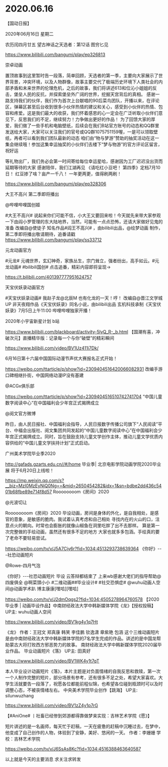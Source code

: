 # 2020.06.16







【国动日报】

2020年06月16日  星期二

农历闰四月廿五
 望古神话之天选者：第12话 图穷匕见


https://www.bilibili.com/bangumi/play/ep326813


崇卓动画

置顶故事到这里暂时告一段落，简单回顾，天选者的第一季，主要向大家展示了世界背景，冲突环境，以及人物群像，故事主要交代了极端历史环境下人类社会的内部矛盾和未来世界的伦理危机，之后的故事，我们将讲述613和位沁小姐姐的反击，堡垒人民的反抗，并探索堡垒外广阔的世界，挖掘天宫背后的真相。
    感谢一路支持我们的伙伴，我们作为首次上台献唱的90后菜鸟团队，开播以来，在评论区，弹幕区甚至后台收到很多小伙伴热情的建议和关心，感受到小伙伴的热情、包容和疼爱。这是我们最大的收获，我们怀着感恩的心一定会在广泛听取小伙伴们意见下，反思我们的不足，继续努力！力争做出更好的作品！
   为了回馈大家的厚爱，我们做了一些手机和电脑壁纸，后续会在我们B站官方账号的动态和QQ群里发送给大家，大家可以关注我们的官号或QQ群1075751159喔，一是可以领取壁纸，再者可以看到我们团队最新的动态
   咱们由“物与梦游”赞助的抽奖活动在这一集会继续哦！参加这集幸运抽奖的小伙伴们去楼下“梦与物游”的官方评论区留言，祝好运

等礼物出厂，我们务必会第一时间寄给每位幸运星哈，感谢因为工厂迟迟没出货而延期等待的大家
   感谢陪伴，我们江湖再见
 《请吃红小豆吧！ 第四季》定档7月10日！ 红豆掺了啥？亩产一千八！  一年更两更，值得刷两刷！

https://www.bilibili.com/bangumi/play/ep328306

 
大王不高兴 第二季即将播出

@哔哩哔哩国创姬                            

#大王不高兴# 说起来你们可能不信，小大王又要回来啦！今天就先来带大家参观一下由阎小罗管理的东大陆地界，当然，可能有一点点恐怖，还请大家做好见鬼的准备
改编自@使徒子 知名作品#阎王不高兴# ，由bilibili出品，@绘梦动画 制作，第二季即将播出敬请期待，追番请戳 https://www.bilibili.com/bangumi/play/ss33712





元龙动画官方

#元龙# 元魂世界，玄幻神奇，家族丛生，宗门耸立，强者纷出，高手如云。#元龙动画# #bilibili国创# 点击追番，精彩内容即将呈现→

https://t.bilibili.com/401397777951624757


 

天宝伏妖录动画官方

#天宝伏妖录动画#  我赵子龙@北辰M 也有化龙的一天！哼！ 
改编自@晋江文学城UP 非天夜翔作品《天宝伏妖录》同名小说，由bilibili出品 玄机科技承制《天宝伏妖录》7月5日上午11:00 哔哩哔哩独家开播！


 2020年小宇宙新星计划 b站

https://www.bilibili.com/blackboard/activity-5lyQ_R-_b.html
【国潮有喜，冲破次元】直播精华版：记录每一个与你“破壁”的精彩瞬间

https://www.bilibili.com/video/BV1Uz411i7Dk/


6月16日第十六届中国国际动漫节声优大赛报名正式开始！

https://weibo.com/ttarticle/p/show?id=2309404516420066082931
改编手游口碑相继扑街，中国网络动漫IP没有基建

@ACGx俱乐部  

https://weibo.com/ttarticle/p/show?id=2309404516510742741704
“中国儿童数字阅读中心”在中国福利会少年宫正式揭牌成立

@阅文官方微博 

昨日，由人民日报社、中国福利会指导，人民日报数字传播公司旗下“人民阅读”平台、中福会出版社、阅文集团共同发起的“中国儿童数字阅读中心”在中国福利会少年宫正式揭牌成立。同时，旨在鼓励支持儿童文学创作主体，推动儿童文学优质内容供给的“中国儿童文学扶持计划”正式启动。



 广州美术学院毕业季2020

http://gafads.gzarts.edu.cn//#/home
毕业季| 北京电影学院动画学院2020毕业展 将于6月20日上线啦！

https://mp.weixin.qq.com/s?__biz=MzI0MzEyNjQ0Ng==&mid=2650454282&idx=1&sn=bdbe2dd436c5401b68fbe89e714f8d57
Roooooooom《房间》2020

@光波切让                            

Roooooooom《房间》2020
毕设动画，房间是身体的外化，是自我相处，是感官的意象，是敏感的脆肉。我试着认真考虑和自己相处 寻找内在的火山的口，注意点火的朝向。时常也会膨胀的就像山椒鱼在洞里吃胖了出不去那样。
算是第一次完整做的手绘动画，虽然还有很多不足的地方 大家也就多多包涵。手绘真的要了老命不要轻易尝试。

https://weibo.com/tv/v/J5A7Cjy6r?fid=1034:4513293738639364
《你好》---社恐动画短片

@Rowe-四月气泡        

《你好》---社恐动画短片
毕设 云答辩都结束了  上来wb感谢大佬们的指导帮助@四废俱全 @啊菜頭小小 #二维动画##毕业设计# #社交恐惧症#
@wuhu动画人空间@动画学术趴  博主康康[嘿哈][嘿哈]

https://weibo.com/tv/v/J2dmOqgs2?fid=1034:4505278964760578
【2020毕业季 | 动画毕设作品】中南财经政法大学中韩新媒体学院《龙》【授权投稿】 UP主: wuhu动画人空间

https://www.bilibili.com/video/BV1kg4y1q7Ht

《龙》 作者：王冠文  郑真康  韩笑  李佳鹏   钦逸潇  章紫艳  包涵 这个三维动画短片是由中南财经政法大学中韩新媒体学院的7名学生完成的作品。讲述的是中国龙帮助蒙古大将打败西方邪恶势力的故事。 南财经政法大学中韩新媒体学院2020届毕业作品。
毕业动画短片《落》 UP主: 田真好

https://www.bilibili.com/video/BV1WK4y1t7qT

本人毕业设计动画短片《落》，本片主题是对负面情绪的自我反思和救赎，第一次一个人制作完整的短片，部分场景有参考，还有很多不足之处，希望大家喜欢。大学生活就要告一段落了，祝愿各位都能前程似锦，也希望各位碰到瓶颈时可以及时调整心态，不被丧情绪左右。
中央美术学院毕业创作【跳海】 UP主: silunwuzhang

https://www.bilibili.com/video/BV1zZ4y1p7rG


【#AniOne# 丨社畜已经惨到郊游都得靠做梦来实现：吉林艺术学院《愿》】

短片讲述的是一名画师，每天忙于赶稿，一天在疲惫的赶稿中沉睡过去，在梦中，他变成了自己创作的人物，体验到了安静，美好、悠闲的一天。
作者：李姗姗
学校：吉林艺术学院

https://weibo.com/tv/v/J6SsAs8Kc?fid=1034:4516388463640587


以上就是今天的主要消息
求关注求转发





